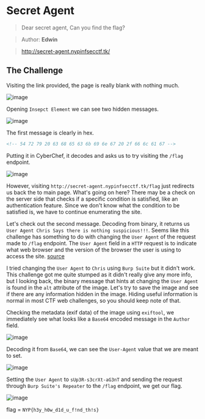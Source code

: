 # Secret Agent

> Dear secret agent, Can you find the flag?

> Author: **Edwin**

> http://secret-agent.nypinfsecctf.tk/

## The Challenge

Visiting the link provided, the page is really blank with nothing much.

![image](https://user-images.githubusercontent.com/83258849/147807592-f5855bad-bc33-4e9a-96fe-bfd51138b92c.png)

Opening `Insepct Element` we can see two hidden messages.

![image](https://user-images.githubusercontent.com/83258849/147807648-7bf32a9f-b1e8-4f13-8da0-7c0bed64b876.png)

The first message is clearly in hex.

```html
<!-- 54 72 79 20 63 68 65 63 6b 69 6e 67 20 2f 66 6c 61 67 -->
```

Putting it in CyberChef, it decodes and asks us to try visiting the `/flag` endpoint.

![image](https://user-images.githubusercontent.com/83258849/147807720-4d6b5854-7941-489a-adc5-b944347f642a.png)

However, visiting `http://secret-agent.nypinfsecctf.tk/flag` just redirects us back the to main page. What's going on here? There may be a check on the server side that checks if a specific condition is satisfied, like an authentication feature. Since we don't know what the condition to be satisfied is, we have to continue enumerating the site.

Let's check out the second message. Decoding from binary, it returns us `User Agent Chris Says there is nothing suspicious!!!`. Seems like this challenge has something to do with changing the `User Agent` of the request made to `/flag` endpoint. The `User Agent` field in a `HTTP` request is to indicate what web browser and the version of the browser the user is using to access the site. [source](https://developer.mozilla.org/en-US/docs/Web/HTTP/Headers/User-Agent)

I tried changing the `User Agent` to `Chris` using `Burp Suite` but it didn't work. This challenge got me quite stumped as it didn't really give any more info, but I looking back, the binary message that hints at changing the `User Agent` is found in the `alt` attribute of the image. Let's try to save the image and see if there are any information hidden in the image. Hiding useful information is normal in most CTF web challenges, so you should keep note of that.

Checking the metadata (exif data) of the image using `exiftool`, we immediately see what looks like a `Base64` encoded message in the `Author` field.

![image](https://user-images.githubusercontent.com/83258849/147808137-76353c1a-555d-4edf-a079-3929529148c0.png)

Decoding it from `Base64`, we can see the `User-Agent` value that we are meant to set.

![image](https://user-images.githubusercontent.com/83258849/147808346-53e1367f-c89c-42a2-ada4-df9b1375c53f.png)

Setting the `User Agent` to `sUp3R-s3crXt-aG3nT` and sending the request through `Burp Suite's Repeater` to the `/flag` endpoint, we get our flag.

![image](https://user-images.githubusercontent.com/83258849/147808425-b44641bc-1cff-4ec2-b0b2-40bbe95583eb.png)

flag = `NYP{h3y_h0w_d1d_u_f!nd_th!s}`
